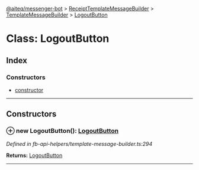 [@aiteq/messenger-bot](../README.md) > [ReceiptTemplateMessageBuilder](../classes/receipttemplatemessagebuilder.md) > [TemplateMessageBuilder](../modules/receipttemplatemessagebuilder.templatemessagebuilder.md) > [LogoutButton](../classes/receipttemplatemessagebuilder.templatemessagebuilder.logoutbutton.md)



# Class: LogoutButton

## Index

### Constructors

* [constructor](receipttemplatemessagebuilder.templatemessagebuilder.logoutbutton.md#constructor)



---
## Constructors
<a id="constructor"></a>


### ⊕ **new LogoutButton**(): [LogoutButton](receipttemplatemessagebuilder.templatemessagebuilder.logoutbutton.md)



*Defined in fb-api-helpers/template-message-builder.ts:294*





**Returns:** [LogoutButton](receipttemplatemessagebuilder.templatemessagebuilder.logoutbutton.md)

---


